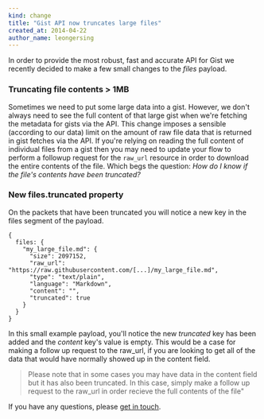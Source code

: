 ```yaml
---
kind: change
title: "Gist API now truncates large files"
created_at: 2014-04-22
author_name: leongersing
---
```


In order to provide the most robust, fast and accurate API for Gist we recently decided to make a few small changes to the *files* payload.

### Truncating file contents > 1MB
Sometimes we need to put some large data into a gist. However, we don't always need to see the full content of that large gist when we're fetching the metadata for gists via the API. This change imposes a sensible (according to our data) limit on the amount of raw file data that is returned in gist fetches via the API. If you're relying on reading the full content of individual files from a gist then you may need to update your flow to perform a followup request for the ```raw_url``` resource in order to download the entire contents of the file. Which begs the question: *How do I know if the file's contents have been truncated?*

### New files.truncated property
On the packets that have been truncated you will notice a new key in the files segment of the payload.

    {
      files: {
        "my_large_file.md": {
          "size": 2097152,
          "raw_url": "https://raw.githubusercontent.com/[...]/my_large_file.md",
          "type": "text/plain",
          "language": "Markdown",
          "content": "",
          "truncated": true
        }
      }
    }

In this small example payload, you'll notice the new *truncated* key has been added and the *content* key's value is empty. This would be a case for making a follow up request to the raw_url, if you are looking to get all of the data that would have normally showed up in the content field.

> Please note that in some cases you may have data in the content field but it has also been truncated. In this case, simply make a follow up request to the raw_url in order recieve the full contents of the file"

If you have any questions, please [get in touch][contact].

[contact]: https://github.com/contact?form[subject]=Gist+API+now+tuncates+large+files
